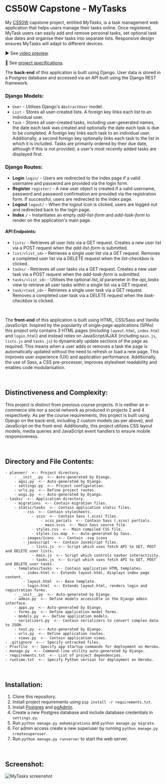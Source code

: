 # CS50W Capstone - MyTasks

My [CS50W](https://cs50.harvard.edu/web/2020/) capstone project, entitled *MyTasks*, is a task management web application that helps users manage their tasks online. Once registered, MyTask users can easily add and remove personal tasks, set optional task due dates and organise their tasks into separate lists. Responsive design ensures MyTasks will adapt to different devices.
<br>

▶️ See [video preview](https://www.youtube.com/watch?v=F3huCpuxGGA).
<br>

📝 See [project specifications](https://cs50.harvard.edu/web/2020/projects/final/capstone/).
<br>

The **back-end** of this application is built using Django. User data is stored in a Postgres database and accessed via an API built using the Django REST framework. 

### Django Models:
- `User` - Utilises Django's `AbstractUser` model.
- `List` - Stores all user-created lists. A foreign key links each list to an individual user.
- `Task` - Stores all user-created tasks, including user-generated names, the date each task was created and optionally the date each task is due to be completed. A foreign key links each task to an individual user. Additionally, a second foreign key optionally links each task to the list in which it is included. Tasks are primarily ordered by their due date, although if this is not provided, a user's most recently added tasks are displayed first.

### Django Routes:
- **Login** `login/` - Users are redirected to the index page if a valid username and password are provided via the login form.
- **Register** `register/` - A new user object is created if a valid username, password and password confirmation are provided via the registration form. If successful, users are redirected to the index page.
- **Logout** `logout/` - When the logout icon is clicked, users are logged out and redirected back to the login page.
- **Index** `/` - Instantiates an empty *add-list-form* and *add-task-form* to render on the application's main page.
#### API Endpoints:
- `lists/` - Retrieves all user lists via a GET request. Creates a new user list via a POST request when the *add-list-form* is submitted.
- `list/<list_id>` - Retrieves a single user list via a GET request. Removes a completed user list via a DELETE request when the *list-checkbox* is clicked.
- `tasks/` - Retrieves all user tasks via a GET request. Creates a new user task via a POST request when the *add-task-form* is submitted.
- `tasks/<list_id>` - Utilises the optional *list_id* parameter in the *api_tasks* view to retrieve all user tasks within a single list via a GET request.
- `task/<task_id>` - Retrieves a single user task via a GET request. Removes a completed user task via a DELETE request when the *task-checkbox* is clicked.
<br>

The **front-end** of this application is built using HTML, CSS/Sass and Vanilla JavaScript. Inspired by the popularity of single-page applications (SPAs) this project only contains 3 HTML pages (including `layout.html`, `index.html` and `login.html`) and instead relies on JavaScript/AJAX (including `main.js`, `lists.js` and `tasks.js`) to dynamically update sections of the page as required. This means when a user adds or removes a task the page is automatically updated without the need to refresh or load a new page. This improves user experience (UX) and application performance. Additionally, the use of Sass, a CSS pre-processer, improves stylesheet readability and enables code modularisation.

<br>

## Distinctiveness and Complexity:
This project is distinct from previous course projects. It is neither an e-commerce site nor a social network as produced in projects 2 and 4 respectively. As per the course requirements, this project is built using Django on the back-end, including 2 custom models (as per above), and JavaScript on the front-end. Additionally, this project utilizes CSS layout models, media queries and JavaScript event handlers to ensure mobile responsiveness.

<br>

## Directory and File Contents:
    - planner/  <-- Project directory.
        - __init__.py  <-- Auto-generated by Django. 
        - agsi.py  <-- Auto-generated by Django. 
        - settings.py  <-- Project configuration.
        - urls.py  <-- Define project routes.
        - wsgi.py  <-- Auto-generated by Django. 
    - tasks/  <-- Application directory.
        - migrations  <-- Contain migration files.
        - static/tasks  <-- Contain application static files.
            - css  <-- Contain stylesheets.
                - scss  <-- Contain Sass (.scss) files.
                    - scss_parials  <-- Contain Sass (.scss) partials.
                    - main.scss  <-- Main Sass source file.
                - styles.css  <-- Main compiled CSS file.
                - styles.css.map  <-- Auto-generated by Sass.
            - images/icons  <-- Contain .svg icons
            - javascript  <-- Contain JavaScript files.
                - lists.js  <-- Script which uses fetch API to GET, POST and DELETE user lists.
                - main.js  <-- Script which controls navbar interactivity.
                - tasks.js  <-- Script which uses fetch API to GET, POST and DELETE user tasks.
        - templates/tasks  <-- Contain application HTML templates.
            - index.html <-- Extends layout.html, displays index page content.
            - layout.html  <-- Base template.
            - login.html  <-- Extends layout.html, renders login and registration forms.
        - __init__.py  <-- Auto-generated by Django. 
        - admin.py  <-- Define models accessible in the Django admin interface.
        - apps.py  <-- Auto-generated by Django. 
        - forms.py  <-- Define application model forms.
        - models.py  <-- Define application models.
        - serializers.py  <-- Contain serializers to convert complex data to JSON.
        - test.py  <-- Auto-generated by Django.
        - urls.py  <-- Define application routes.
        - views.py  <-- Contain application views.
    - .gitignore  <--- Specify untracked files.
    - Procfile  <-- Specify app startup commands for deployment on Heroku.
    - manage.py  <-- Command-line utility auto-generated by Django.
    - requirements.txt  <-- List of project dependencies.
    - runtime.txt  <-- Specify Python version for deployment on Heroku.

<br>

## Installation:

1. Clone this repository.
2. Install project requirements using `pip install -r requirements.txt`.
3. Install [Postgres](https://www.postgresql.org/download/) and [pgAdmin](https://www.pgadmin.org/download/).
4. Create a new Postgres database and include database credentials in `settings.py`.
5. Run `python manage.py makemigrations` and `python manage.py migrate`.
6. For admin access create a new superuser by running `python manage.py createsuperuser`.
7. Run `python manage.py runserver` to start the web server.

<br>

## Screenshot:

![MyTasks screenshot](https://user-images.githubusercontent.com/110285021/217493852-3a3c25b2-3420-4c93-a661-da1b72f8bc13.png)